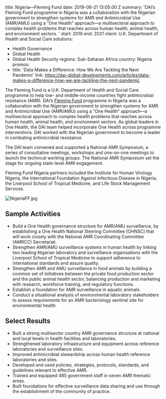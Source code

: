 
title: Nigeria—Fleming Fund
date: 2019-06-21 13:05:00 Z
summary: 'DAI’s Fleming Fund programme in Nigeria was a collaboration with the Nigerian
  government to strengthen systems for AMR and Antimicrobial Use (AMR/AMU) using a
  “One Health” approach—a multisectoral approach to complex health problems that reaches
  across human health, animal health, and environment sectors. '
start: 2019
end: 2021
client: U.K. Department of Health and Social Care
solutions:
- Health Governance
- Global Health
- Global Health Security
regions: Sub-Saharan Africa
country: Nigeria
promos:
- title: 'Data Makes a Difference: How We Are Tackling the Next Pandemic'
  link: https://dai-global-developments.com/articles/data-makes-a-difference-how-we-are-tackling-the-next-pandemic


The Fleming Fund is a U.K. Department of Health and Social Care programme to help low- and middle-income countries fight antimicrobial resistance (AMR). DAI’s [Fleming Fund](https://www.flemingfund.org/) programme in Nigeria was a collaboration with the Nigerian government to strengthen systems for AMR and Antimicrobial Use (AMR/AMU) using a “One Health” approach—a multisectoral approach to complex health problems that reaches across human health, animal health, and environment sectors. As global leaders in One Health, the DAI team helped incorporate One Health across programme interventions. DAI worked with the Nigerian government to become a leader in combating antimicrobial resistance.

The DAI team convened and supported a National AMR Symposium, a series of consultative meetings, workshops and one-on-one meetings to launch the technical working groups. The National AMR Symposium set the stage for ongoing state-level AMR engagement.

Fleming Fund Nigeria partners included the Institute for Human Virology Nigeria, the International Foundation Against Infectious Disease in Nigeria, the Liverpool School of Tropical Medicine, and Life Stock Management Services.

![NigeriaFF.jpg](/uploads/NigeriaFF.jpg)

## Sample Activities

* Build a One Health governance structure for AMR/AMU surveillance, by establishing a One Health National Steering Committee (OHNSC) that will work closely with the National AMR Coordinating Committee (AMRCC) Secretariat.
* Strengthen AMR/AMU surveillance systems in human health by linking two leading Nigerian laboratory and surveillance organisations with the Liverpool School of Tropical Medicine to support adherence to international standards and assure quality.
* Strengthen AMR and AMU surveillance in food animals by building a common set of initiatives between the private food production sector and the public animal health sector, balancing production and marketing with research, workforce training, and regulatory functions.
* Establish a foundation for AMR surveillance in aquatic animals.
* Conduct a situational analysis of environmental laboratory stakeholders to assess requirements for an AMR bacteriology sentinel site for environmental health.

## Select Results

* Built a strong multisector country AMR governance structure at national and local levels in health facilities and laboratories.
* Strengthened laboratory infrastructure and equipment across reference laboratories and surveillance sites.
* Improved antimicrobial stewardship across human health reference laboratories and sites.
* Developed and used policies, strategies, protocols, standards, and guidelines relevant to effective AMR.
* Trained and equipped 485 government staff in seven AMR thematic areas.
* Built foundations for effective surveillance data sharing and use through the establishment of the community of practice.
